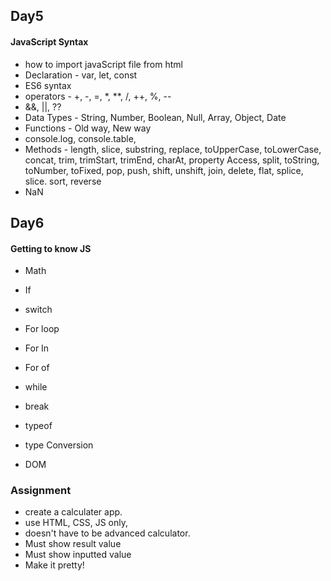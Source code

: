 ## Day5

#### JavaScript Syntax

* how to import javaScript file from html
* Declaration - var, let, const
* ES6 syntax
* operators - +, -, =, *, **, /, ++, %, --
* &&, ||, ??
* Data Types - String, Number, Boolean, Null, Array, Object, Date
* Functions - Old way, New way
* console.log, console.table, 
* Methods - length, slice, substring, replace, toUpperCase, toLowerCase, concat, trim, trimStart, trimEnd, charAt, property Access, split, toString, toNumber, toFixed, pop, push, shift, unshift, join, delete, flat, splice, slice. sort, reverse
* NaN

## Day6

#### Getting to know JS

* Math
* If
* switch
* For loop
* For In
* For of
* while
* break

* typeof
* type Conversion

* DOM

### Assignment
* create a calculater app.
* use HTML, CSS, JS only,
* doesn't have to be advanced calculator. 
* Must show result value
* Must show inputted value
* Make it pretty!
